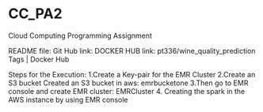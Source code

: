 # CC_PA2
Cloud Computing Programming Assignment


README file: Git Hub link:  DOCKER HUB link: pt336/wine_quality_prediction Tags | Docker Hub

Steps for the Execution: 1.Create a Key-pair for the EMR Cluster 2.Create an S3 bucket Created an S3 bucket in aws: emrbucketone 3.Then go to EMR console and create EMR cluster: EMRCluster 4. Creating the spark in the AWS instance by using EMR console
